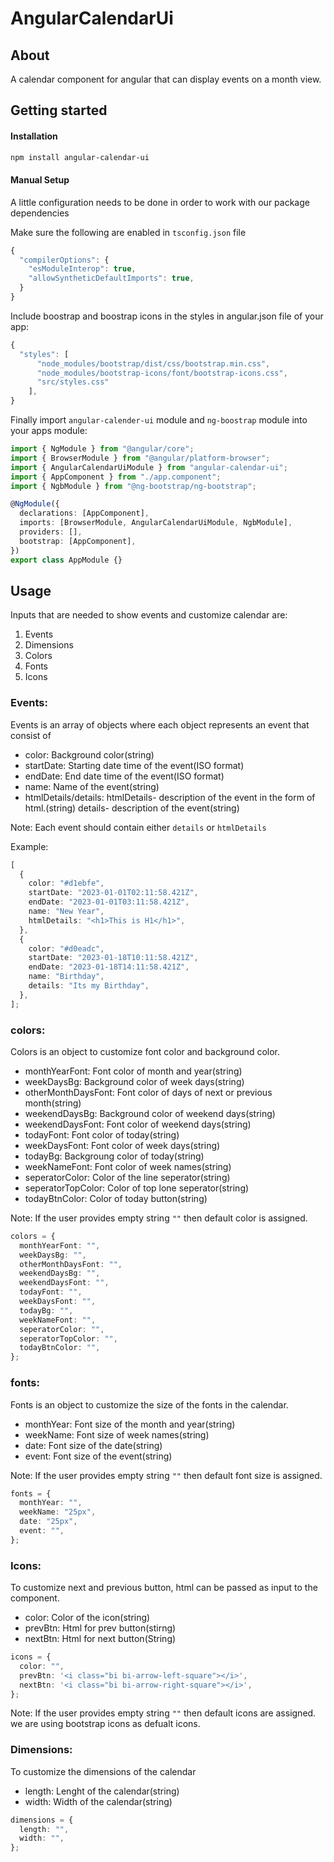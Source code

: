 # AngularCalendarUi

## About

A calendar component for angular that can display events on a month view.

## Getting started

#### Installation

```sh
npm install angular-calendar-ui
```

#### Manual Setup

A little configuration needs to be done in order to work with our package dependencies

Make sure the following are enabled in `tsconfig.json` file

```ts
{
  "compilerOptions": {
    "esModuleInterop": true,
    "allowSyntheticDefaultImports": true,
  }
}

```

Include boostrap and boostrap icons in the styles in angular.json file of your app:

```ts
{
  "styles": [
      "node_modules/bootstrap/dist/css/bootstrap.min.css",
      "node_modules/bootstrap-icons/font/bootstrap-icons.css",
      "src/styles.css"
    ],
}
```

Finally import `angular-calender-ui` module and `ng-boostrap` module into your apps module:

```ts
import { NgModule } from "@angular/core";
import { BrowserModule } from "@angular/platform-browser";
import { AngularCalendarUiModule } from "angular-calendar-ui";
import { AppComponent } from "./app.component";
import { NgbModule } from "@ng-bootstrap/ng-bootstrap";

@NgModule({
  declarations: [AppComponent],
  imports: [BrowserModule, AngularCalendarUiModule, NgbModule],
  providers: [],
  bootstrap: [AppComponent],
})
export class AppModule {}
```

## Usage

Inputs that are needed to show events and customize calendar are:

1. Events
2. Dimensions
3. Colors
4. Fonts
5. Icons

### Events:

Events is an array of objects where each object represents an event that consist of

- color: Background color(string)
- startDate: Starting date time of the event(ISO format)
- endDate: End date time of the event(ISO format)
- name: Name of the event(string)
- htmlDetails/details: htmlDetails- description of the event in the form of html.(string)
  details- description of the event(string)

Note: Each event should contain either `details` or `htmlDetails`

Example:

```ts
[
  {
    color: "#d1ebfe",
    startDate: "2023-01-01T02:11:58.421Z",
    endDate: "2023-01-01T03:11:58.421Z",
    name: "New Year",
    htmlDetails: "<h1>This is H1</h1>",
  },
  {
    color: "#d0eadc",
    startDate: "2023-01-18T10:11:58.421Z",
    endDate: "2023-01-18T14:11:58.421Z",
    name: "Birthday",
    details: "Its my Birthday",
  },
];
```

### colors:

Colors is an object to customize font color and background color.

- monthYearFont: Font color of month and year(string)
- weekDaysBg: Background color of week days(string)
- otherMonthDaysFont: Font color of days of next or previous month(string)
- weekendDaysBg: Background color of weekend days(string)
- weekendDaysFont: Font color of weekend days(string)
- todayFont: Font color of today(string)
- weekDaysFont: Font color of week days(string)
- todayBg: Backgroung color of today(string)
- weekNameFont: Font color of week names(string)
- seperatorColor: Color of the line seperator(string)
- seperatorTopColor: Color of top lone seperator(string)
- todayBtnColor: Color of today button(string)

Note: If the user provides empty string `""` then default color is assigned.

```ts
colors = {
  monthYearFont: "",
  weekDaysBg: "",
  otherMonthDaysFont: "",
  weekendDaysBg: "",
  weekendDaysFont: "",
  todayFont: "",
  weekDaysFont: "",
  todayBg: "",
  weekNameFont: "",
  seperatorColor: "",
  seperatorTopColor: "",
  todayBtnColor: "",
};
```

### fonts:

Fonts is an object to customize the size of the fonts in the calendar.

- monthYear: Font size of the month and year(string)
- weekName: Font size of week names(string)
- date: Font size of the date(string)
- event: Font size of the event(string)

Note: If the user provides empty string `""` then default font size is assigned.

```ts
fonts = {
  monthYear: "",
  weekName: "25px",
  date: "25px",
  event: "",
};
```

### Icons:

To customize next and previous button, html can be passed as input to the component.

- color: Color of the icon(string)
- prevBtn: Html for prev button(stirng)
- nextBtn: Html for next button(String)

```ts
icons = {
  color: "",
  prevBtn: '<i class="bi bi-arrow-left-square"></i>',
  nextBtn: '<i class="bi bi-arrow-right-square"></i>',
};
```

Note: If the user provides empty string `""` then default icons are assigned. we are using bootstrap icons as defualt icons.

### Dimensions:

To customize the dimensions of the calendar

- length: Lenght of the calendar(string)
- width: Width of the calendar(string)

```ts
dimensions = {
  length: "",
  width: "",
};
```
